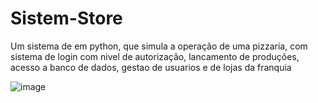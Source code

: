 # Sistem-Store
Um sistema de em python, que simula a operação de uma pizzaria, com sistema de login com nivel de autorização, lancamento de produções, acesso a banco de dados, gestao de usuarios e de lojas da franquia


![image](https://github.com/thawancomt/Sistem-Store/assets/131563700/dee412ac-f466-4895-b628-480e361baff6)
